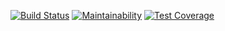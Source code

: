 [![Build Status](https://travis-ci.org/pennz/leetcode-go.svg?branch=master)](https://travis-ci.org/pennz/leetcode-go)
[![Maintainability](https://api.codeclimate.com/v1/badges/c985a211d6be32adf6a2/maintainability)](https://codeclimate.com/github/pennz/leetcode-go/maintainability)
[![Test Coverage](https://api.codeclimate.com/v1/badges/c985a211d6be32adf6a2/test_coverage)](https://codeclimate.com/github/pennz/leetcode-go/test_coverage)
